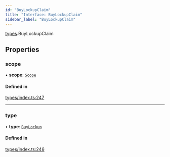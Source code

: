 ```yaml
---
id: "BuyLockupClaim"
title: "Interface: BuyLockupClaim"
sidebar_label: "BuyLockupClaim"
---
```


[types](../../../modules/Types/Types.md).BuyLockupClaim

## Properties

### scope

• **scope**: [`Scope`](../Scope/Scope.md)

#### Defined in

[types/index.ts:247](https://github.com/PolymeshAssociation/polymesh-sdk/blob/95e180d2/src/types/index.ts#L247)

___

### type

• **type**: [`BuyLockup`](../../../enums/Types/ClaimType/ClaimType.md#buylockup)

#### Defined in

[types/index.ts:246](https://github.com/PolymeshAssociation/polymesh-sdk/blob/95e180d2/src/types/index.ts#L246)
